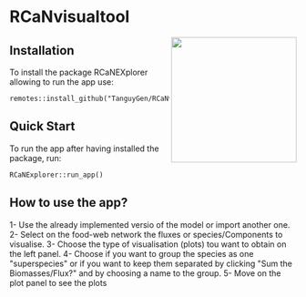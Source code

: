 # RCaNvisualtool
<img src="man/www/logo_rcan.png" align="right" width="220" />

## Installation
To install the package RCaNEXplorer allowing to run the app use:
```
remotes::install_github("TanguyGen/RCaNvisualtool")
```

## Quick Start
To run the app after having installed the package, run:
```
RCaNExplorer::run_app()
```

## How to use the app?
1- Use the already implemented versio of the model or import another one.
2- Select on the food-web network the fluxes or species/Components to visualise.
3- Choose the type of visualisation (plots) tou want to obtain on the left panel.
4- Choose if you want to group the species as one "superspecies" or if you want to keep them separated by clicking "Sum the Biomasses/Flux?" and by choosing a name to the group.
5- Move on the plot panel to see the plots